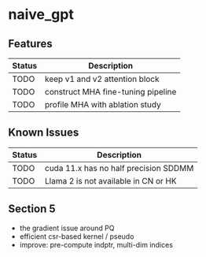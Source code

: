 # naive_gpt


## Features
| Status | Description                        |
| ------ | ---------------------------------- |
| TODO   | keep v1 and v2 attention block     |
| TODO   | construct MHA fine-tuning pipeline |
| TODO   | profile MHA with ablation study    |


## Known Issues
| Status | Description                           |
| ------ | ------------------------------------- |
| TODO   | cuda 11.x has no half precision SDDMM |
| TODO   | Llama 2 is not available in CN or HK  |


## Section 5
+ the gradient issue around PQ
+ efficient csr-based kernel / pseudo
+ improve: pre-compute indptr, multi-dim indices
